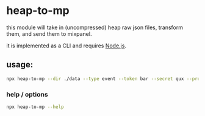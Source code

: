 # heap-to-mp
 this module will take in (uncompressed) heap raw json files, transform them, and send them to mixpanel.

 it is implemented as a CLI and requires [Node.js](https://nodejs.org/en/download).

## usage:
```bash
npx heap-to-mp --dir ./data --type event --token bar --secret qux --project 123
```

### help / options
```bash
npx heap-to-mp --help
```
